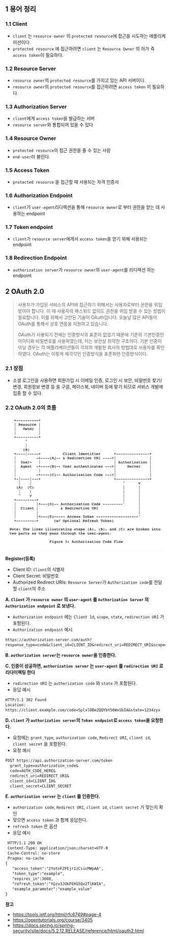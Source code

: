 ## 1 용어 정리

### 1.1 Client

* `client` 는 `resource owner` 의 `protected resource`에 접근을 시도하는 애플리케이션이다.
* `protected resource` 에 접근하려면  `client` 는 `Resource Owner` 의 허가 즉 `access token`이 필요하다.



### 1.2 Resource Server

* `resource owner`의 `protected resource`를 가지고 있는 API 서버이다.
*  `resource owner`의 `protected resource`를 접근하려면 `access token` 이 필요하다.



### 1.3 Authorization Server

* `client`에게 `access token`을 발급하는 서버
* `resource server`와 통합되어 있을 수 있다



### 1.4 Resource Owner

* `protected resource`의 접근 권한을 줄 수 있는 사람
* `end-user`라 불린다.



### 1.5 Access Token

* `protected resource` 을 접근할 때 사용되는 자격 인증서



### 1.6 Authorization Endpoint

* `client`가 `user-agent`리디렉션을 통해 `resource owner`로 부터 권한을 얻는 데 사용하는 endpoint



### 1.7 Token endpoint

* `client`가 `resource server`에게서 `access token`을 얻기 위해 사용되는 endpoint



### 1.8 Redirection Endpoint

* `authorization server`가 `resource owner`의  `user-agent`를 리디렉션 하는 endpoint 



## 2 OAuth 2.0

> 사용자가 가입된 서비스의 API에 접근하기 위해서는 사용자로부터 권한을 위임 받아야 합니다. 이 때 사용자의 패스워드 없이도 권한을 위임 받을 수 있는 방법이 필요합니다. 이를 위해서 고안된 기술이 OAuth입니다. 오늘날 많은 API들이 OAuth를 통해서 상호 연동을 지원하고 있습니다.
>
> OAuth가 사용되기 전에는 인증방식의 표준이 없었기 때문에 기존의 기본인증인 아이디와 비밀번호를 사용하였는데, 이는 보안상 취약한 구조이다. 기본 인증이 아닐 경우는 각 애플리케이션들이 각자의 개발한 회사의 방법대로 사용자를 확인하였다. OAuth는 이렇게 제각각인 인증방식을 표준화한 인증방식이다.

### 2.1 장점

* 소셜 로그인을 사용하면 회원가입 시 이메일 인증, 로그인 시 보안, 비밀번호 찾기/변경, 회원정보 변경 등 을 구글, 페이스북, 네이버 등에 맡기 되므로 서비스 개발에 집중 할 수 있다.



### 2.2 OAuth 2.0의 흐름

![image-20210129165105056](./images/image-20210129165105056.png)

**Register(등록)**

* Client ID: `Client`의 식별자
* Client Secret: 비밀번호
* Authorized Redirect URIs: `Resource Server`가  `Authorization code`를 전달 할 `client`의 주소



**A. `Client` 가 `resource owner` 의 `user-agent` 를 `Authorization Server` 의 `Authorization endpoint` 로 보낸다.**

* `Authorization endpoint` 에는 `Client Id`, `scope`, `state`, `redirection URI` 가 포함된다.
* `Authorization endpoint` 예시

```
https://authorization-server.com/auth?response_type=code&client_id=CLIENT_ID&redirect_uri=REDIRECT_URI&scope=photos&state=1234zyx
```



**B. `authorization server`는 `resource owner`을 인증한다.**



**C. 인증이 성공하면, `authorization server` 는 `user-agent` 를 `redirection URI`  로 리다이렉팅 한다**

* `redirection URI` 는 `authorization code` 와  `state` 가 포함된다.
* 응답 예시

```
HTTP/1.1 302 Found
Location: https://client.example.com/code=SplxlOBeZQQYbYS6WxSbIA&state=1234zyx
```



**D. `client` 가 `authorization server`의 `Token endpoint`로  `access token`을 요청한다.**

* 요청에는 `grant_type`, `authorization code`, `Redirect URI`, `client id`, `client secret` 을 포함된다.
* 요청 예시

```
POST https://api.authorization-server.com/token
  grant_type=authorization_code&
  code=AUTH_CODE_HERE&
  redirect_uri=REDIRECT_URI&
  client_id=CLIENT_ID&
  client_secret=CLIENT_SECRET
```



**E. `authorization server` 는 `client` 를 인증한다.** 

* `authorization code`, `Redirect URI`, `client id`, `client secret` 가 맞는지 확인
* 맞으면 `access token` 과 함께 응답한다.
* `refresh token` 은 옵션
* 응답 예시

```
 HTTP/1.1 200 OK
 Content-Type: application/json;charset=UTF-8
 Cache-Control: no-store
 Pragma: no-cache
{
   "access_token":"2YotnFZFEjr1zCsicMWpAA",
   "token_type":"example",
   "expires_in":3600,
   "refresh_token":"tGzv3JOkF0XG5Qx2TlKWIA",
   "example_parameter":"example_value"
}
```



**참고**

* https://tools.ietf.org/html/rfc6749#page-4
* https://opentutorials.org/course/3405
* https://docs.spring.io/spring-security/site/docs/5.2.12.RELEASE/reference/html/oauth2.html
